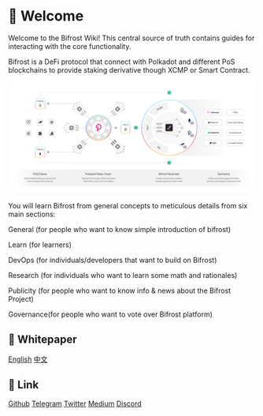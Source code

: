 # 🎉 Welcome

Welcome to the Bifrost Wiki! This central source of truth contains guides for interacting with the core functionality.

Bifrost is a DeFi protocol that connect with Polkadot and different PoS blockchains to provide staking derivative though XCMP or Smart Contract.

![Bifrost Infographic](https://raw.githubusercontent.com/bifrost-finance/bifrost/develop/docs/Bifrost%20Infographic.png)

You will learn Bifrost from general concepts to meticulous details from six main sections:

General \(for people who want to know simple introduction of bifrost\)

Learn \(for learners\)

DevOps \(for individuals/developers that want to build on Bifrost\)

Research \(for individuals who want to learn some math and rationales\)

Publicity \(for people who want to know info & news about the Bifrost Project\)

Governance\(for people who want to vote over Bifrost platform\)

## 📄 Whitepaper

[English](https://github.com/bifrost-finance/bifrost-wiki/raw/master/bifrost-finance-whitepaper-en.pdf) [中文 ](https://github.com/bifrost-finance/bifrost-wiki/raw/master/bifrost-finance-whitepaper-zh.pdf)

## 🔗 Link

[Github](https://github.com/bifrost-finance) [Telegram](https://t.me/bifrost_finance) [Twitter](https://twitter.com/bifrost_finance) [Medium](https://medium.com/bifrost-finance) [Discord](https://discord.gg/XjnjdKBNXj)

